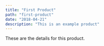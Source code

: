 ```yaml
---
title: "First Product"
path: "first-product"
date: "2018-04-21"
description: "This is an example product"
---
```


These are the details for this product.
